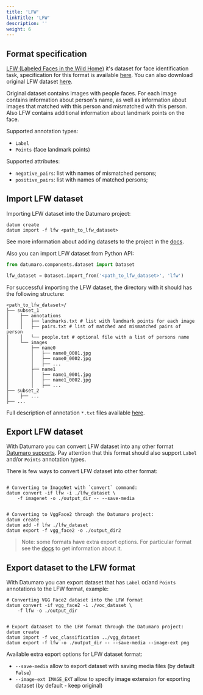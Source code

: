 ```yaml
---
title: 'LFW'
linkTitle: 'LFW'
description: ''
weight: 6
---
```


## Format specification

[LFW (Labeled Faces in the Wild Home)](http://vis-www.cs.umass.edu/lfw/)
it's dataset for face identification task,
specification for this format is available
[here](http://vis-www.cs.umass.edu/lfw/README.txt).
You can also download original LFW dataset
[here](http://vis-www.cs.umass.edu/lfw/#download).

Original dataset contains images with people faces.
For each image contains information about person's name, as well as
information about images that matched with this person
and mismatched with this person.
Also LFW contains additional information about landmark points on the face.


Supported annotation types:
- `Label`
- `Points` (face landmark points)

Supported attributes:
- `negative_pairs`: list with names of mismatched persons;
- `positive_pairs`: list with names of matched persons;


## Import LFW dataset

Importing LFW dataset into the Datumaro project:
```
datum create
datum import -f lfw <path_to_lfw_dataset>
```
See more information about adding datasets to the project in the
[docs](/docs/user-manual/command-reference/sources/#source-add).

Also you can import LFW dataset from Python API:
```python
from datumaro.components.dataset import Dataset

lfw_dataset = Dataset.import_from('<path_to_lfw_dataset>', 'lfw')
```

For successful importing the LFW dataset, the directory with it
should has the following structure:

```
<path_to_lfw_dataset>/
├── subset_1
│    ├── annotations
│    │   ├── landmarks.txt # list with landmark points for each image
│    │   ├── pairs.txt # list of matched and mismatched pairs of person
│    │   └── people.txt # optional file with a list of persons name
│    └── images
│        ├── name0
│        │   ├── name0_0001.jpg
│        │   ├── name0_0002.jpg
│        │   ├── ...
│        ├── name1
│        │   ├── name1_0001.jpg
│        │   ├── name1_0002.jpg
│        │   ├── ...
├── subset_2
│    ├── ...
├── ...
```

Full description of annotation `*.txt` files available
[here](http://vis-www.cs.umass.edu/lfw/README.txt).

## Export LFW dataset

With Datumaro you can convert LFW dataset into any other
format [Datumaro supports](/docs/user-manual/supported_formats/).
Pay attention that this format should also support `Label` and/or `Points`
annotation types.


There is few ways to convert LFW dataset into other format:

```

# Converting to ImageNet with `convert` command:
datum convert -if lfw -i ./lfw_dataset \
    -f imagenet -o ./output_dir -- --save-media


# Converting to VggFace2 through the Datumaro project:
datum create
datum add -f lfw ./lfw_dataset
datum export -f vgg_face2 -o ./output_dir2
```

> Note: some formats have extra export options. For particular format see the
> [docs](/docs/formats/) to get information about it.

## Export dataset to the LFW format

With Datumaro you can export dataset that has `Label` or/and `Points`
annotations to the LFW format, example:

```
# Converting VGG Face2 dataset into the LFW format
datum convert -if vgg_face2 -i ./voc_dataset \
    -f lfw -o ./output_dir


# Export dataaset to the LFW format through the Datumaro project:
datum create
datum import -f voc_classification ../vgg_dataset
datum export -f lfw -o ./output_dir -- --save-media --image-ext png
```

Available extra export options for LFW dataset format:
- `--save-media` allow to export dataset with saving media files
  (by default `False`)
- `--image-ext IMAGE_EXT` allow to specify image extension
  for exporting dataset (by default - keep original)
